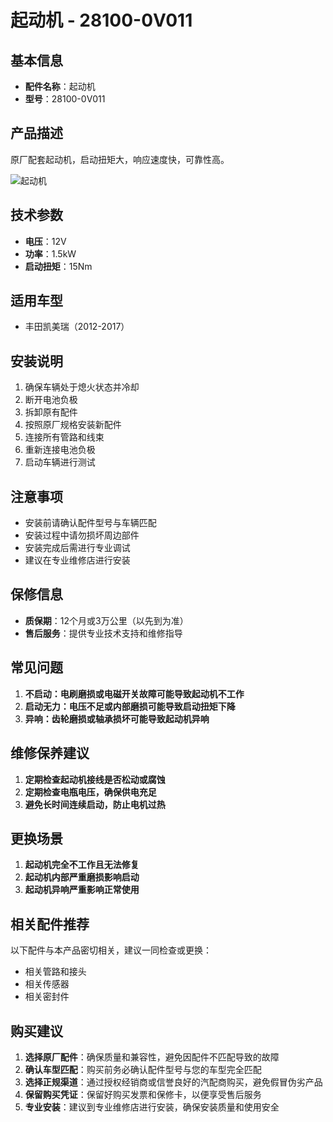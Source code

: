 # 起动机 - 28100-0V011

## 基本信息

- **配件名称**：起动机
- **型号**：28100-0V011

## 产品描述

原厂配套起动机，启动扭矩大，响应速度快，可靠性高。


![起动机](/image/car-parts/28100-0V011.jpg)

## 技术参数

- **电压**：12V
- **功率**：1.5kW
- **启动扭矩**：15Nm

## 适用车型

- 丰田凯美瑞（2012-2017）

## 安装说明

1. 确保车辆处于熄火状态并冷却
2. 断开电池负极
3. 拆卸原有配件
4. 按照原厂规格安装新配件
5. 连接所有管路和线束
6. 重新连接电池负极
7. 启动车辆进行测试

## 注意事项

- 安装前请确认配件型号与车辆匹配
- 安装过程中请勿损坏周边部件
- 安装完成后需进行专业调试
- 建议在专业维修店进行安装

## 保修信息

- **质保期**：12个月或3万公里（以先到为准）
- **售后服务**：提供专业技术支持和维修指导

## 常见问题

1. **不启动：电刷磨损或电磁开关故障可能导致起动机不工作**
2. **启动无力：电压不足或内部磨损可能导致启动扭矩下降**
3. **异响：齿轮磨损或轴承损坏可能导致起动机异响**

## 维修保养建议

1. **定期检查起动机接线是否松动或腐蚀**
2. **定期检查电瓶电压，确保供电充足**
3. **避免长时间连续启动，防止电机过热**

## 更换场景

1. **起动机完全不工作且无法修复**
2. **起动机内部严重磨损影响启动**
3. **起动机异响严重影响正常使用**

## 相关配件推荐

以下配件与本产品密切相关，建议一同检查或更换：

- 相关管路和接头
- 相关传感器
- 相关密封件

## 购买建议

1. **选择原厂配件**：确保质量和兼容性，避免因配件不匹配导致的故障
2. **确认车型匹配**：购买前务必确认配件型号与您的车型完全匹配
3. **选择正规渠道**：通过授权经销商或信誉良好的汽配商购买，避免假冒伪劣产品
4. **保留购买凭证**：保留好购买发票和保修卡，以便享受售后服务
5. **专业安装**：建议到专业维修店进行安装，确保安装质量和使用安全
